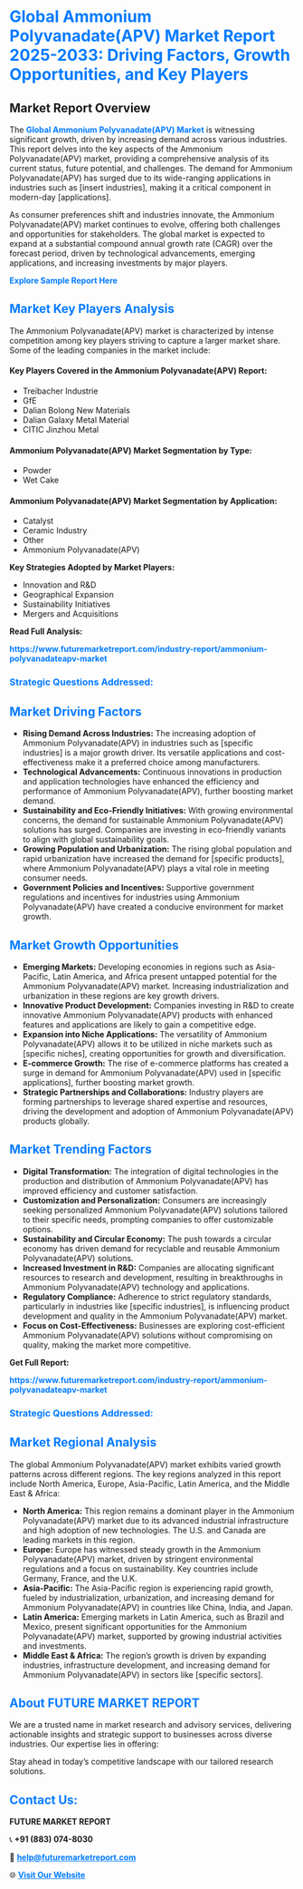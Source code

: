 <h1 style="color: #007BFF;">Global Ammonium Polyvanadate(APV) Market Report 2025-2033: Driving Factors, Growth Opportunities, and Key Players</h1>

<section id="overview">
<h2>Market Report Overview</h2>
<p>The <a href="https://www.futuremarketreport.com/industry-report/ammonium-polyvanadateapv-market" style="color: #007BFF; text-decoration: none;"><strong>Global Ammonium Polyvanadate(APV) Market</strong></a> is witnessing significant growth, driven by increasing demand across various industries. This report delves into the key aspects of the Ammonium Polyvanadate(APV) market, providing a comprehensive analysis of its current status, future potential, and challenges. The demand for Ammonium Polyvanadate(APV) has surged due to its wide-ranging applications in industries such as [insert industries], making it a critical component in modern-day [applications].</p>
<p>As consumer preferences shift and industries innovate, the Ammonium Polyvanadate(APV) market continues to evolve, offering both challenges and opportunities for stakeholders. The global market is expected to expand at a substantial compound annual growth rate (CAGR) over the forecast period, driven by technological advancements, emerging applications, and increasing investments by major players.</p>
</section>

<section id="overview">
<p><a href="https://www.futuremarketreport.com/request-sample/reportId=120221" style="color: #007BFF; text-decoration: none;"><strong>Explore Sample Report Here</strong></a></p>
</section>

<section id="key-players">
<h2 style="color: #007BFF;">Market Key Players Analysis</h2>
<p>The Ammonium Polyvanadate(APV) market is characterized by intense competition among key players striving to capture a larger market share. Some of the leading companies in the market include:</p>
<h4>Key Players Covered in the Ammonium Polyvanadate(APV) Report:</h4>
<ul><li>Treibacher Industrie</li><li>GfE</li><li>Dalian Bolong New Materials</li><li>Dalian Galaxy Metal Material</li><li>CITIC Jinzhou Metal</li></ul>
<h4>Ammonium Polyvanadate(APV) Market Segmentation by Type:</h4>
<ul><li>Powder</li><li>Wet Cake</li></ul>

<h4>Ammonium Polyvanadate(APV) Market Segmentation by Application:</h4>
<ul><li>Catalyst</li><li>Ceramic Industry</li><li>Other</li><li>Ammonium Polyvanadate(APV)</li></ul>
<p><strong>Key Strategies Adopted by Market Players:</strong></p>
<ul>
<li>Innovation and R&D</li>
<li>Geographical Expansion</li>
<li>Sustainability Initiatives</li>
<li>Mergers and Acquisitions</li>
</ul>
</section>

<section>
<p><strong>Read Full Analysis: </strong></p><a href="https://www.futuremarketreport.com/industry-report/ammonium-polyvanadateapv-market" style="color: #007BFF; text-decoration: none;"><strong>https://www.futuremarketreport.com/industry-report/ammonium-polyvanadateapv-market</strong></a>
<h3 style="color: #007BFF;">Strategic Questions Addressed:</h3>
</section>

<section id="driving-factors">
<h2 style="color: #007BFF;">Market Driving Factors</h2>
<ul>
<li><strong>Rising Demand Across Industries:</strong> The increasing adoption of Ammonium Polyvanadate(APV) in industries such as [specific industries] is a major growth driver. Its versatile applications and cost-effectiveness make it a preferred choice among manufacturers.</li>
<li><strong>Technological Advancements:</strong> Continuous innovations in production and application technologies have enhanced the efficiency and performance of Ammonium Polyvanadate(APV), further boosting market demand.</li>
<li><strong>Sustainability and Eco-Friendly Initiatives:</strong> With growing environmental concerns, the demand for sustainable Ammonium Polyvanadate(APV) solutions has surged. Companies are investing in eco-friendly variants to align with global sustainability goals.</li>
<li><strong>Growing Population and Urbanization:</strong> The rising global population and rapid urbanization have increased the demand for [specific products], where Ammonium Polyvanadate(APV) plays a vital role in meeting consumer needs.</li>
<li><strong>Government Policies and Incentives:</strong> Supportive government regulations and incentives for industries using Ammonium Polyvanadate(APV) have created a conducive environment for market growth.</li>
</ul>
</section>

<section id="growth-opportunities">
<h2 style="color: #007BFF;">Market Growth Opportunities</h2>
<ul>
<li><strong>Emerging Markets:</strong> Developing economies in regions such as Asia-Pacific, Latin America, and Africa present untapped potential for the Ammonium Polyvanadate(APV) market. Increasing industrialization and urbanization in these regions are key growth drivers.</li>
<li><strong>Innovative Product Development:</strong> Companies investing in R&D to create innovative Ammonium Polyvanadate(APV) products with enhanced features and applications are likely to gain a competitive edge.</li>
<li><strong>Expansion into Niche Applications:</strong> The versatility of Ammonium Polyvanadate(APV) allows it to be utilized in niche markets such as [specific niches], creating opportunities for growth and diversification.</li>
<li><strong>E-commerce Growth:</strong> The rise of e-commerce platforms has created a surge in demand for Ammonium Polyvanadate(APV) used in [specific applications], further boosting market growth.</li>
<li><strong>Strategic Partnerships and Collaborations:</strong> Industry players are forming partnerships to leverage shared expertise and resources, driving the development and adoption of Ammonium Polyvanadate(APV) products globally.</li>
</ul>
</section>

<section id="trending-factors">
<h2 style="color: #007BFF;">Market Trending Factors</h2>
<ul>
<li><strong>Digital Transformation:</strong> The integration of digital technologies in the production and distribution of Ammonium Polyvanadate(APV) has improved efficiency and customer satisfaction.</li>
<li><strong>Customization and Personalization:</strong> Consumers are increasingly seeking personalized Ammonium Polyvanadate(APV) solutions tailored to their specific needs, prompting companies to offer customizable options.</li>
<li><strong>Sustainability and Circular Economy:</strong> The push towards a circular economy has driven demand for recyclable and reusable Ammonium Polyvanadate(APV) solutions.</li>
<li><strong>Increased Investment in R&D:</strong> Companies are allocating significant resources to research and development, resulting in breakthroughs in Ammonium Polyvanadate(APV) technology and applications.</li>
<li><strong>Regulatory Compliance:</strong> Adherence to strict regulatory standards, particularly in industries like [specific industries], is influencing product development and quality in the Ammonium Polyvanadate(APV) market.</li>
<li><strong>Focus on Cost-Effectiveness:</strong> Businesses are exploring cost-efficient Ammonium Polyvanadate(APV) solutions without compromising on quality, making the market more competitive.</li>
</ul>
</section>

<section>
<p><strong>Get Full Report: </strong></p><a href="https://www.futuremarketreport.com/industry-report/ammonium-polyvanadateapv-market" style="color: #007BFF; text-decoration: none;"><strong>https://www.futuremarketreport.com/industry-report/ammonium-polyvanadateapv-market</strong></a>
<h3 style="color: #007BFF;">Strategic Questions Addressed:</h3>
</section>


<section id="regional-analysis">
<h2 style="color: #007BFF;">Market Regional Analysis</h2>
<p>The global Ammonium Polyvanadate(APV) market exhibits varied growth patterns across different regions. The key regions analyzed in this report include North America, Europe, Asia-Pacific, Latin America, and the Middle East & Africa:</p>
<ul>
<li><strong>North America:</strong> This region remains a dominant player in the Ammonium Polyvanadate(APV) market due to its advanced industrial infrastructure and high adoption of new technologies. The U.S. and Canada are leading markets in this region.</li>
<li><strong>Europe:</strong> Europe has witnessed steady growth in the Ammonium Polyvanadate(APV) market, driven by stringent environmental regulations and a focus on sustainability. Key countries include Germany, France, and the U.K.</li>
<li><strong>Asia-Pacific:</strong> The Asia-Pacific region is experiencing rapid growth, fueled by industrialization, urbanization, and increasing demand for Ammonium Polyvanadate(APV) in countries like China, India, and Japan.</li>
<li><strong>Latin America:</strong> Emerging markets in Latin America, such as Brazil and Mexico, present significant opportunities for the Ammonium Polyvanadate(APV) market, supported by growing industrial activities and investments.</li>
<li><strong>Middle East & Africa:</strong> The region’s growth is driven by expanding industries, infrastructure development, and increasing demand for Ammonium Polyvanadate(APV) in sectors like [specific sectors].</li>
</ul>
</section>

<footer>
<h2 style="color: #007BFF;">About FUTURE MARKET REPORT</h2>
<p>We are a trusted name in market research and advisory services, delivering actionable insights and strategic support to businesses across diverse industries. Our expertise lies in offering:</p>

<p>Stay ahead in today’s competitive landscape with our tailored research solutions.</p>

<h2 style="color: #007BFF;">Contact Us:</h2>
<p><strong>FUTURE MARKET REPORT</strong></p>
<p>📞 <strong>+91 (883) 074-8030</strong></p>
<p>📧 <strong><a href="mailto:help@futuremarketreport.com" style="color: #007BFF;">help@futuremarketreport.com</a></strong></p>
<p>🌐 <strong><a href="https://www.futuremarketreport.com/" style="color: #007BFF;">Visit Our Website</a></strong></p>
</footer>